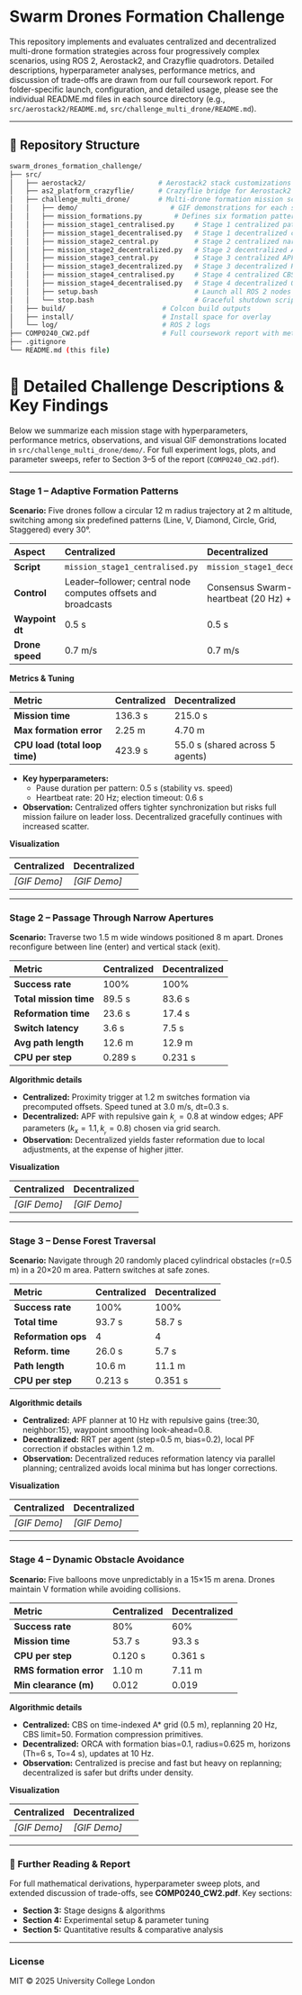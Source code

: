 # Swarm Drones Formation Challenge

This repository implements and evaluates centralized and decentralized multi-drone formation strategies across four progressively complex scenarios, using ROS 2, Aerostack2, and Crazyflie quadrotors. Detailed descriptions, hyperparameter analyses, performance metrics, and discussion of trade-offs are drawn from our full coursework report. For folder-specific launch, configuration, and detailed usage, please see the individual README.md files in each source directory (e.g., `src/aerostack2/README.md`, `src/challenge_multi_drone/README.md`).

---

## 📂 Repository Structure

```bash
swarm_drones_formation_challenge/
├── src/
│   ├── aerostack2/                  # Aerostack2 stack customizations and launch files
│   ├── as2_platform_crazyflie/      # Crazyflie bridge for Aerostack2
│   ├── challenge_multi_drone/       # Multi-drone formation mission scripts (focus of this README)
│   │   ├── demo/                       # GIF demonstrations for each scenario
│   │   ├── mission_formations.py        # Defines six formation patterns as relative offsets
│   │   ├── mission_stage1_centralised.py     # Stage 1 centralized pattern switching node
│   │   ├── mission_stage1_decentralised.py   # Stage 1 decentralized consensus node
│   │   ├── mission_stage2_central.py         # Stage 2 centralized narrow-aperture traversal
│   │   ├── mission_stage2_decentralized.py   # Stage 2 decentralized APF + edge-repulsion
│   │   ├── mission_stage3_central.py         # Stage 3 centralized APF forest traversal
│   │   ├── mission_stage3_decentralized.py   # Stage 3 decentralized RRT + local correction
│   │   ├── mission_stage4_centralised.py     # Stage 4 centralized CBS + time-indexed A*
│   │   ├── mission_stage4_decentralised.py   # Stage 4 decentralized ORCA avoidance
│   │   ├── setup.bash                        # Launch all ROS 2 nodes & Gazebo environment
│   │   └── stop.bash                         # Graceful shutdown script
│   ├── build/                        # Colcon build outputs
│   ├── install/                      # Install space for overlay
│   └── log/                          # ROS 2 logs
├── COMP0240_CW2.pdf                  # Full coursework report with methods & quantitative analysis
├── .gitignore
└── README.md (this file)
```

# 📘 Detailed Challenge Descriptions & Key Findings

Below we summarize each mission stage with hyperparameters, performance metrics, observations, and visual GIF demonstrations located in `src/challenge_multi_drone/demo/`. For full experiment logs, plots, and parameter sweeps, refer to Section 3–5 of the report (`COMP0240_CW2.pdf`).

---

### Stage 1 – Adaptive Formation Patterns

**Scenario:** Five drones follow a circular 12 m radius trajectory at 2 m altitude, switching among six predefined patterns (Line, V, Diamond, Circle, Grid, Staggered) every 30°.

| Aspect | Centralized | Decentralized |
| :--- | :--- | :--- |
| **Script** | `mission_stage1_centralised.py` | `mission_stage1_decentralised.py` |
| **Control** | Leader–follower; central node computes offsets and broadcasts | Consensus Swarm-wide heartbeat (20 Hz) + election |
| **Waypoint dt** | 0.5 s | 0.5 s |
| **Drone speed** | 0.7 m/s | 0.7 m/s |

**Metrics & Tuning**

| Metric | Centralized | Decentralized |
| :--- | :--- | :--- |
| **Mission time** | 136.3 s | 215.0 s |
| **Max formation error** | 2.25 m | 4.70 m |
| **CPU load (total loop time)**| 423.9 s | 55.0 s (shared across 5 agents) |

* **Key hyperparameters:**
    * Pause duration per pattern: 0.5 s (stability vs. speed)
    * Heartbeat rate: 20 Hz; election timeout: 0.6 s
* **Observation:** Centralized offers tighter synchronization but risks full mission failure on leader loss. Decentralized gracefully continues with increased scatter.

**Visualization**

| Centralized | Decentralized |
| :--- | :--- |
| *[GIF Demo]* | *[GIF Demo]* |

---

### Stage 2 – Passage Through Narrow Apertures

**Scenario:** Traverse two 1.5 m wide windows positioned 8 m apart. Drones reconfigure between line (enter) and vertical stack (exit).

| Metric | Centralized | Decentralized |
| :--- | :--- | :--- |
| **Success rate** | 100% | 100% |
| **Total mission time** | 89.5 s | 83.6 s |
| **Reformation time** | 23.6 s | 17.4 s |
| **Switch latency** | 3.6 s | 7.5 s |
| **Avg path length** | 12.6 m | 12.9 m |
| **CPU per step** | 0.289 s | 0.231 s |

**Algorithmic details**

* **Centralized:** Proximity trigger at 1.2 m switches formation via precomputed offsets. Speed tuned at 3.0 m/s, dt=0.3 s.
* **Decentralized:** APF with repulsive gain $k_{ᵧ}=0.8$ at window edges; APF parameters ($k_{x}=1.1, k_{ᵧ}=0.8$) chosen via grid search.
* **Observation:** Decentralized yields faster reformation due to local adjustments, at the expense of higher jitter.

**Visualization**

| Centralized | Decentralized |
| :--- | :--- |
| *[GIF Demo]* | *[GIF Demo]* |

---

### Stage 3 – Dense Forest Traversal

**Scenario:** Navigate through 20 randomly placed cylindrical obstacles (r=0.5 m) in a 20×20 m area. Pattern switches at safe zones.

| Metric | Centralized | Decentralized |
| :--- | :--- | :--- |
| **Success rate** | 100% | 100% |
| **Total time** | 93.7 s | 58.7 s |
| **Reformation ops** | 4 | 4 |
| **Reform. time** | 26.0 s | 5.7 s |
| **Path length** | 10.6 m | 11.1 m |
| **CPU per step** | 0.213 s | 0.351 s |

**Algorithmic details**

* **Centralized:** APF planner at 10 Hz with repulsive gains {tree:30, neighbor:15}, waypoint smoothing look-ahead=0.8.
* **Decentralized:** RRT per agent (step=0.5 m, bias=0.2), local PF correction if obstacles within 1.2 m.
* **Observation:** Decentralized reduces reformation latency via parallel planning; centralized avoids local minima but has longer corrections.

**Visualization**

| Centralized | Decentralized |
| :--- | :--- |
| *[GIF Demo]* | *[GIF Demo]* |

---

### Stage 4 – Dynamic Obstacle Avoidance

**Scenario:** Five balloons move unpredictably in a 15×15 m arena. Drones maintain V formation while avoiding collisions.

| Metric | Centralized | Decentralized |
| :--- | :--- | :--- |
| **Success rate** | 80% | 60% |
| **Mission time** | 53.7 s | 93.3 s |
| **CPU per step** | 0.120 s | 0.361 s |
| **RMS formation error** | 1.10 m | 7.11 m |
| **Min clearance (m)** | 0.012 | 0.019 |

**Algorithmic details**

* **Centralized:** CBS on time-indexed A* grid (0.5 m), replanning 20 Hz, CBS limit=50. Formation compression primitives.
* **Decentralized:** ORCA with formation bias=0.1, radius=0.625 m, horizons (Th=6 s, To=4 s), updates at 10 Hz.
* **Observation:** Centralized is precise and fast but heavy on replanning; decentralized is safer but drifts under density.

**Visualization**

| Centralized | Decentralized |
| :--- | :--- |
| *[GIF Demo]* | *[GIF Demo]* |

---

### 📄 Further Reading & Report

For full mathematical derivations, hyperparameter sweep plots, and extended discussion of trade-offs, see **COMP0240_CW2.pdf**. Key sections:

* **Section 3:** Stage designs & algorithms
* **Section 4:** Experimental setup & parameter tuning
* **Section 5:** Quantitative results & comparative analysis

---

### License

MIT © 2025 University College London
